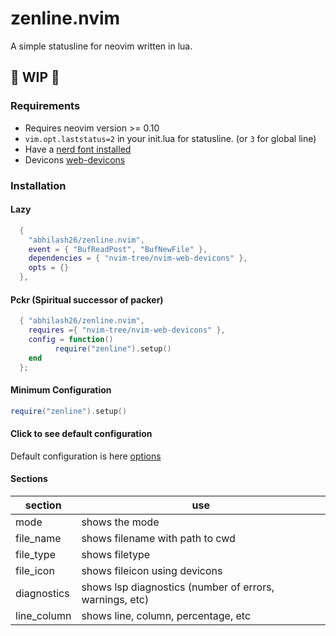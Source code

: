 # zenline.nvim
A simple statusline for neovim written in lua.

## 🚧 WIP 🚧

### Requirements
* Requires neovim version >= 0.10
* `vim.opt.laststatus=2` in your init.lua for statusline. (or `3` for global line)
* Have a [nerd font installed](https://www.nerdfonts.com/font-downloads)
* Devicons [web-devicons](https://github.com/nvim-tree/nvim-web-devicons)

### Installation

#### Lazy
```lua
  {
    "abhilash26/zenline.nvim",
    event = { "BufReadPost", "BufNewFile" },
    dependencies = { "nvim-tree/nvim-web-devicons" },
    opts = {}
  },
```
#### Pckr (Spiritual successor of packer)
```lua
  { "abhilash26/zenline.nvim",
    requires ={ "nvim-tree/nvim-web-devicons" },
    config = function()
          require("zenline").setup()
    end
  };
```
#### Minimum Configuration
```lua
require("zenline").setup()
```
#### Click to see default configuration
 Default configuration is here [options](https://github.com/abhilash26/zenline.nvim/blob/main/lua/zenline/default_options.lua)


 #### Sections

 | section | use |
 |---------|-----|
 | mode         | shows the mode |
 | file_name     | shows filename with path to cwd |
 | file_type     | shows filetype |
 | file_icon     | shows fileicon using devicons |
 | diagnostics  | shows lsp diagnostics (number of errors, warnings, etc) |
 | line_column   | shows line, column, percentage, etc |
